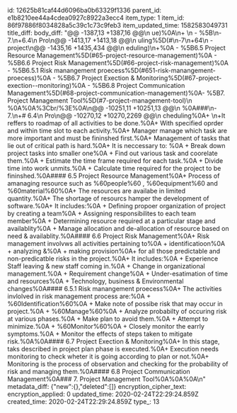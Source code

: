 id: 12625b81caf44d6096ba0b63329f1336
parent_id: e1b8210ee44a4cdea0927c8922a3ecc4
item_type: 1
item_id: 86f97886f8034828a5c39c1c73c9feb3
item_updated_time: 1582583049731
title_diff: 
body_diff: "@@ -1387,13 +1387,16 @@\n ue)%0A\n+  \n - %5B\n-7.\n+6.4\n  Pro\n@@ -1413,17 +1413,18 @@\n uling%5D(#\n-7\n+64\n -project\n@@ -1435,16 +1435,434 @@\n eduling)\n+%0A  - %5B6.5 Project Resource Management%5D(#65-project-resource-management)%0A  - %5B6.6 Project Risk Management%5D(#66-project-risk-management)%0A  - %5B6.5.1 Risk manangement proecess%5D(#651-risk-manangement-proecess)%0A  - %5B6.7 Project Exection & Monitoring%5D(#67-project-exection--monitoring)%0A  - %5B6.8 Project Communication Management%5D(#68-project-communication-management)%0A- %5B7. Project Management Tool%5D(#7-project-management-tool)\n %0A%0A%3Cbr/%3E%0A\n@@ -10251,11 +10251,13 @@\n %0A###\n- 7.\n+# 6.4\n  Pro\n@@ -10270,12 +10270,2269 @@\n cheduling%0A+ \n+It reffers to roadmap of all activities to be done.%0A+ With specified oprder and within time slot to each activity.%0A+ Manager manage which task are more important and must be fininshed first.%0A+ Management of tasks that lie out of critical path is hard.%0A+ It is neccessary to: %0A  + Break down project tasks into smaller one%0A  + Find out various task and coorelate them.%0A  + Estimate the time frame required for each task.%0A  + Divide time into work unmits.%0A  + Calculate time required for the project to be fininshed.%0A#### 6.5 Project Resource Management%0A+ Process of amanaging resource such as %60people%60 , %60equipment%60 and %60material%60%0A+ The resources are availabe in limited quantity.%0A+ The shortage of resourcs hamper the development of software.%0A+ It includes:%0A  + Defining propoer organization of project by creating a team%0A  + Assigning responsibilites to each team member%0A  + Determining resource required at a particular stage and availablity%0A  + Manage allocation and de-allocation of resource based on need & availablity.%0A#### 6.6 Project Risk Management%0A+ Risk management involvws all activities pertaining to%0A  + identificatioon%0A  + analyzing &%0A  + making provision%0A+ for all those predictable and non-predicatble risks in the project.%0A+ It includes:%0A  + Experience Staff leaving & new staff coming in.%0A  + Change in organizational management.%0A  + Requirement change%0A  + Under-esatimation of time and resources%0A  + Technology, business & Environmental changes%0A#### 6.5.1 Risk manangement proecess%0A+ The activities invlolved in risk management process are:%0A  + %60Identification%60%0A    + Make note of possibe risk that may occur in project.%0A  + %60Manage%60%0A    + Analyze probabilty of occuring risk at various phases.%0A    + Make plan to avoid them.%0A    + Attempt to minimize.%0A  + %60Monitor%60%0A    + Closely monitor the earrly symptoms.%0A    + Monitor the effects of steps taken to mitigate risk.%0A%0A#### 6.7 Project Exection & Monitoring%0A+ In this stage, taks described in project plan phase is executed.%0A+ Execution needs monitoring to check wheter it is going according to plan or not.%0A+ Monitoring is the process of observation and checking for the probability of risk and managing them.%0A#### 6.8 Project Communication Management%0A### 7. Project Management Tool%0A%0A%0A\n"
metadata_diff: {"new":{},"deleted":[]}
encryption_cipher_text: 
encryption_applied: 0
updated_time: 2020-02-24T22:29:24.859Z
created_time: 2020-02-24T22:29:24.859Z
type_: 13